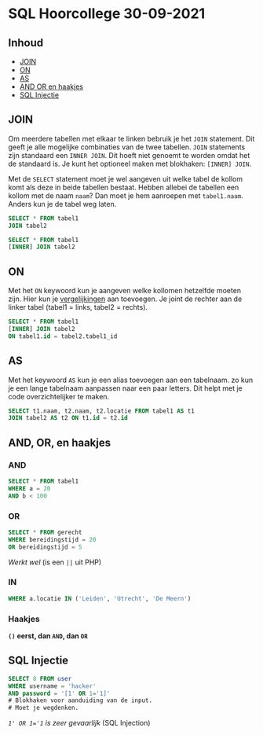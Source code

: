 # SQL Hoorcollege 30-09-2021

## Inhoud

- [JOIN](#JOIN)
- [ON](#ON)
- [AS](#AS)
- [AND OR en haakjes](#AND%20OR%20en%20haakjes)
- [SQL Injectie](#SQL%20Injectie)

## JOIN

Om meerdere tabellen met elkaar te linken bebruik je het `JOIN` statement. Dit geeft je alle mogelijke combinaties van de twee tabellen. `JOIN` statements zijn standaard een `INNER JOIN`. Dit hoeft niet genoemt te worden omdat het de standaard is. Je kunt het optioneel maken met blokhaken: `[INNER] JOIN`.

Met de `SELECT` statement moet je wel aangeven uit welke tabel de kollom komt als deze in beide tabellen bestaat. Hebben allebei de tabellen een kollom met de naam `naam`? Dan moet je hem aanroepen met `tabel1.naam`. Anders kun je de tabel weg laten.

```SQL
SELECT * FROM tabel1
JOIN tabel2
```

```SQL
SELECT * FROM tabel1
[INNER] JOIN tabel2
```

## ON

Met het `ON` keywoord kun je aangeven welke kollomen hetzelfde moeten zijn. Hier kun je [vergelijkingen](../week38/SQL-2021-09-22-H.md#Vergelijkingen) aan toevoegen. Je joint de rechter aan de linker tabel (tabel1 = links, tabel2 = rechts).

```SQL
SELECT * FROM tabel1 
[INNER] JOIN tabel2
ON tabel1.id = tabel2.tabel1_id
```

## AS

Met het keywoord `AS` kun je een alias toevoegen aan een tabelnaam. zo kun je een lange tabelnaam aanpassen naar een paar letters. Dit helpt met je code overzichtelijker te maken.

```SQL
SELECT t1.naam, t2.naam, t2.locatie FROM tabel1 AS t1
JOIN tabel2 AS t2 ON t1.id = t2.id
```

## AND, OR, en haakjes

### AND

```SQL
SELECT * FROM tabel1
WHERE a = 20
AND b < 100
```

### OR
```SQL
SELECT * FROM gerecht
WHERE bereidingstijd = 20
OR bereidingstijd = 5
```
*Werkt wel* (is een `||` uit PHP)

### IN

```SQL
WHERE a.locatie IN ('Leiden', 'Utrecht', 'De Meern')
```

### Haakjes

**`()` eerst, dan `AND`, dan `OR`**

## SQL Injectie
```SQL
SELECT 8 FROM user
WHERE username = 'hacker'
AND password = '[1' OR 1='1]'
# Blokhaken voor aanduiding van de input.
# Moet je wegdenken.
```
*`1' OR 1='1` is zeer gevaarlijk* (SQL Injection)